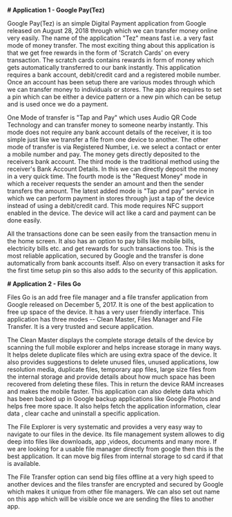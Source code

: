 **# Application 1 - Google Pay(Tez)**

Google Pay(Tez) is an simple Digital Payment application from Google released on August 28, 2018 through which we can transfer money online very easily. The name of the application "Tez" means fast i.e. a very fast mode of money transfer. The most exciting thing about this application is that we get free rewards in the form of 'Scratch Cards' on every transaction. The scratch cards contains rewards in form of money which gets automatically transferred to our bank instantly. This application requires a bank account, debit/credit card and a registered mobile number. Once an account has been setup there are various modes through which we can transfer money to individuals or stores. The app also requires to set a pin which can be either a device pattern or a new pin which can be setup and is used once we do a payment.

One Mode of transfer is "Tap and Pay" which uses Audio QR Code Technology and can transfer money to someone nearby instantly. This mode does not require any bank account details of the receiver, it is too simple just like we transfer a file from one device to another. The other mode of transfer is via Registered Number, i.e. we select a contact or enter a mobile number and pay. The money gets directly deposited to the receivers bank account. The third mode is the traditional method using the receiver's Bank Account Details. In this we can directly deposit the money in a very quick time. The fourth mode is the "Request Money" mode in which a receiver requests the sender an amount and then the sender transfers the amount. The latest added mode is "Tap and pay" service in which we can perform payment in stores through just a tap of the device instead of using a debit/credit card. This mode requires NFC support enabled in the device. The device will act like a card and payment can be done easily.

All the transactions done can be seen easily from the transaction menu in the home screen. It also has an option to pay bills like mobile bills, electricity bills etc. and get rewards for such transactions too. This is the most reliable application, secured by Google and the transfer is done automatically from bank accounts itself. Also on every transaction it asks for the first time setup pin so this also adds to the security of this application.

**# Application 2 - Files Go**

Files Go is an add free file manager and a file transfer application from Google released on December 5, 2017. It is one of the best application to free up space of the device. It has a very user friendly interface. This application has three modes -- Clean Master, Files Manager and File Transfer. It is a very trusted and secure application.

The Clean Master displays the complete storage details of the device by scanning the full mobile explorer and helps increase storage in many ways. It helps delete duplicate files which are using extra space of the device. It also provides suggestions to delete unused files, unused applications, low resolution media, duplicate files, temporary app files, large size files from the internal storage and provide details about how much space has been recovered from deleting these files. This in return the device RAM increases and makes the mobile faster. This application can also delete data which has been backed up in Google backup applications like Google Photos and helps free more space. It also helps fetch the application information, clear data , clear cache and uninstall a specific application.

The File Explorer is very systematic and provides a very easy way to navigate to our files in the device. Its file management system allowes to dig deep into files like downloads, app ,videos, documents and many more. If we are looking for a usable file manager directly from google then this is the best application. It can move big files from internal storage to sd card if that is available.

The File Transfer option can send big files offline at a very high speed to another devices and the files transfer are encrypted and secured by Google which makes it unique from other file managers. We can also set out name on this app which will be visible once we are sending the files to another app.